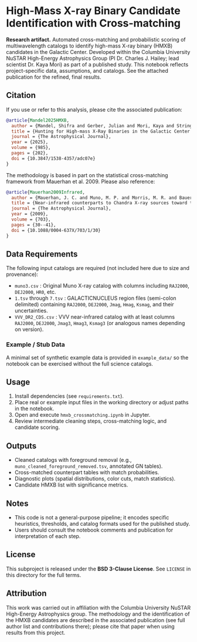# High-Mass X-ray Binary Candidate Identification with Cross-matching

**Research artifact.** Automated cross-matching and probabilistic scoring of multiwavelength catalogs to identify high-mass X-ray binary (HMXB) candidates in the Galactic Center. Developed within the Columbia University NuSTAR High-Energy Astrophysics Group (PI Dr. Charles J. Hailey; lead scientist Dr. Kaya Mori) as part of a published study. This notebook reflects project-specific data, assumptions, and catalogs. See the attached publication for the refined, final results.

## Citation

If you use or refer to this analysis, please cite the associated publication:

```bibtex
@article{Mandel2025HMXB,
  author = {Mandel, Shifra and Gerber, Julian and Mori, Kaya and Stringfield, Ceaser and Pe\~{n}aherrera, Mabel and Hailey, Charles J. and Du, Alan and Grindlay, Jonathan and Hong, JaeSub and Ponti, Gabriele and Tomsick, John A. and van den Berg, Maureen},
  title = {Hunting for High-mass X-Ray Binaries in the Galactic Center with NuSTAR},
  journal = {The Astrophysical Journal},
  year = {2025},
  volume = {985},
  pages = {202},
  doi = {10.3847/1538-4357/adc07e}
}
```

The methodology is based in part on the statistical cross-matching framework from Mauerhan et al. 2009. Please also reference:

```bibtex
@article{Mauerhan2009Infrared,
  author = {Mauerhan, J. C. and Muno, M. P. and Morris, M. R. and Bauer, F. E. and Nishiyama, S. and Nagata, T.},
  title = {Near-infrared counterparts to Chandra X-ray sources toward the Galactic Center. I. Statistics and a catalog of candidates},
  journal = {The Astrophysical Journal},
  year = {2009},
  volume = {703},
  pages = {30--41},
  doi = {10.1088/0004-637X/703/1/30}
}
```

## Data Requirements

The following input catalogs are required (not included here due to size and provenance):
- `muno3.csv` : Original Muno X-ray catalog with columns including `RAJ2000`, `DEJ2000`, `HR0`, etc.
- `1.tsv` through `7.tsv` : GALACTICNUCLEUS region files (semi-colon delimited) containing `RAJ2000`, `DEJ2000`, `Jmag`, `Hmag`, `Ksmag`, and their uncertainties.
- `VVV_DR2_CDS.csv` : VVV near-infrared catalog with at least columns `RAJ2000`, `DEJ2000`, `Jmag3`, `Hmag3`, `Ksmag3` (or analogous names depending on version).

### Example / Stub Data

A minimal set of synthetic example data is provided in `example_data/` so the notebook can be exercised without the full science catalogs.

## Usage

1. Install dependencies (see `requirements.txt`).  
2. Place real or example input files in the working directory or adjust paths in the notebook.  
3. Open and execute `hmxb_crossmatching.ipynb` in Jupyter.  
4. Review intermediate cleaning steps, cross-matching logic, and candidate scoring.

## Outputs

- Cleaned catalogs with foreground removal (e.g., `muno_cleaned_foreground_removed.tsv`, annotated GN tables).  
- Cross-matched counterpart tables with match probabilities.  
- Diagnostic plots (spatial distributions, color cuts, match statistics).  
- Candidate HMXB list with significance metrics.

## Notes

- This code is not a general-purpose pipeline; it encodes specific heuristics, thresholds, and catalog formats used for the published study.  
- Users should consult the notebook comments and publication for interpretation of each step.

## License

This subproject is released under the **BSD 3-Clause License**. See `LICENSE` in this directory for the full terms.

## Attribution

This work was carried out in affiliation with the Columbia University NuSTAR High-Energy Astrophysics group. The methodology and the identification of the HMXB candidates are described in the associated publication (see full author list and contributions there); please cite that paper when using results from this project.
